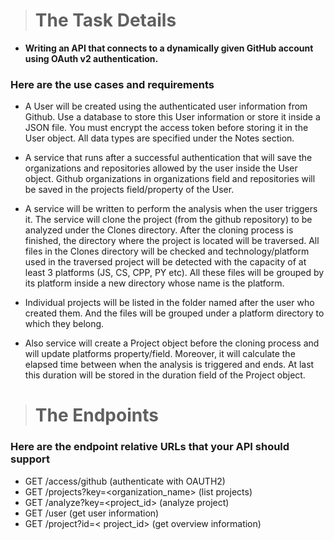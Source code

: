 > # The Task Details

- **Writing an API that connects to a dynamically given GitHub account using OAuth v2 authentication.**

### Here are the use cases and requirements

- A User will be created using the authenticated user information from Github. Use a
database to store this User information or store it inside a JSON file. You must encrypt the
access token before storing it in the User object. All data types are specified under the
Notes section.

- A service that runs after a successful authentication that will save the organizations and
repositories allowed by the user inside the User object. Github organizations in
organizations field and repositories will be saved in the projects field/property of the User.

- A service will be written to perform the analysis when the user triggers it. The service will
clone the project (from the github repository) to be analyzed under the Clones directory.
After the cloning process is finished, the directory where the project is located will be
traversed. All files in the Clones directory will be checked and technology/platform used
in the traversed project will be detected with the capacity of at least 3 platforms (JS, CS,
CPP, PY etc). All these files will be grouped by its platform inside a new directory whose
name is the platform.

- Individual projects will be listed in the folder named after the user who created them. And
the files will be grouped under a platform directory to which they belong.

- Also service will create a Project object before the cloning process and will update
platforms property/field. Moreover, it will calculate the elapsed time between when the
analysis is triggered and ends. At last this duration will be stored in the duration field of
the Project object.

> # The Endpoints
### Here are the endpoint relative URLs that your API should support

- GET /access/github (authenticate with OAUTH2)
- GET /projects?key=<organization_name> (list projects)
- GET /analyze?key=<project_id> (analyze project)
- GET /user (get user information)
- GET /project?id=< project_id> (get overview information)
